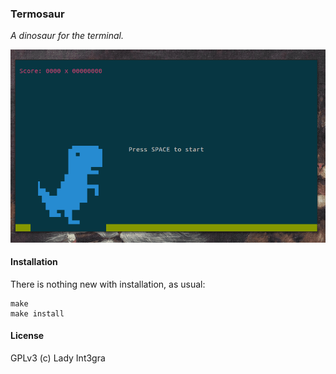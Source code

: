 ### Termosaur

*A dinosaur for the terminal.*

[![Dinosaur](./dinosaur.gif)](./)


#### Installation

There is nothing new with installation, as usual:

```
make
make install
```


#### License

GPLv3 (c) Lady Int3gra

